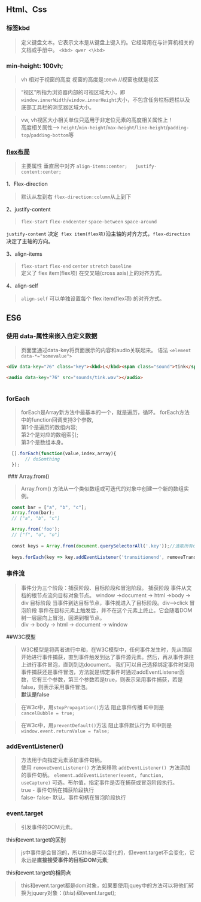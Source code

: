 ## Html、Css

### 标签kbd
> 定义键盘文本。它表示文本是从键盘上键入的。它经常用在与计算机相关的文档或手册中。
`<kbd> qwer <\kbd>`

### min-height: 100vh; 
> vh 相对于视窗的高度 视窗的高度是`100vh` //视窗也就是视区

> “视区”所指为浏览器内部的可视区域大小，即`window.innerWidth`/`window.innerHeight`大小，不包含任务栏标题栏以及底部工具栏的浏览器区域大小。

> vw, vh视区大小相关单位只适用于非定位元素的高度相关属性上！<br>
> 高度相关属性--> `height`/`min-height`/`max-height`/`line-height`/`padding-top`/`padding-bottom`等

### [flex布局](http://www.css88.com/archives/7236#more-7236)
> 主要属性 垂直居中对齐 ```align-items:center;   justify-content:center;```

1、Flex-direction
> 默认从左到右 `flex-direction:column`从上到下

2、justify-content 
> `flex-start` `flex-endcenter` `space-between`  `space-around` 

`justify-content` 决定` flex item(flex项)`沿主轴的对齐方式，`flex-direction` 决定了主轴的方向。

3、align-items
> `flex-start`  `flex-end`  `center`  `stretch`  `baseline`<br>
> 定义了 flex item(flex项) 在交叉轴(cross axis)上的对齐方式。

4、align-self
> `align-self` 可以单独设置每个 flex item(flex项) 的对齐方式。

## ES6

### 使用 data-属性来嵌入自定义数据
> 页面里通过data-key将页面展示的内容和audio关联起来。
> 语法 `<element data-*="somevalue">`
 ```html
 <div data-key="76" class="key"><kbd>L</kbd><span class="sound">tink</span></div>
 
 <audio data-key="76" src="sounds/tink.wav"></audio>
    
  ```
  ### forEach
  > forEach是Array新方法中最基本的一个，就是遍历，循环。
  > forEach方法中的function回调支持3个参数,<br>
  > 第1个是遍历的数组内容;<br>
  > 第2个是对应的数组索引;<br>
  > 第3个是数组本身。
  
```js
  [].forEach(function(value,index,array){
       // doSomthing
  });
```
  
  ### Array.from()
  > Array.from() 方法从一个类似数组或可迭代的对象中创建一个新的数组实例。
  
```js
  const bar = ["a", "b", "c"];
  Array.from(bar);
  // ["a", "b", "c"]

  Array.from('foo');
  // ["f", "o", "o"]
  
  const keys = Array.from(document.querySelectorAll('.key'));//选取所有class="key"的节点添加到keys的数组中
  
  keys.forEach(key => key.addEventListener('transitionend', removeTransition));//keys循环遍历所有key并且监听是否有过渡效果
```

### 事件流
> 事件分为三个阶段：捕获阶段、目标阶段和冒泡阶段。
捕获阶段 
> 事件从文档的根节点流向目标对象节点。 window ->document -> html ->body -> div
目标阶段
> 当事件到达目标节点，事件就进入了目标阶段。div-->click 
冒泡阶段
> 事件在目标元素上触发后，并不在这个元素上终止。它会随着DOM树一层层向上冒泡，回溯到根节点。<br>
>  div -> body -> html -> document -> window

##W3C模型
> W3C模型是将两者进行中和，在W3C模型中，任何事件发生时，先从顶层开始进行事件捕获，直到事件触发到达了事件源元素。然后，再从事件源往上进行事件冒泡，直到到达document。
> 我们可以自己选择绑定事件时采用事件捕获还是事件冒泡，方法就是绑定事件时通过addEventListener函数，它有三个参数，第三个参数若是true，则表示采用事件捕获，若是false，则表示采用事件冒泡。<br>
> **默认是false**

> 在W3c中，用`stopPropagation()`方法 阻止事件传播 IE中则是 `cancelBubble = true;`

> 在W3c中，用`preventDefault()`方法 阻止事件默认行为 IE中则是 `window.event.returnValue = false;`


### addEventListener() 
> 方法用于向指定元素添加事件句柄。<br>
> 使用 `removeEventListener()` 方法来移除 `addEventListener() `方法添加的事件句柄。
`element.addEventListener(event, function, useCapture)`
> 可选。布尔值，指定事件是否在捕获或冒泡阶段执行。<br>
> true - 事件句柄在捕获阶段执行<br>
> false- false- 默认。事件句柄在冒泡阶段执行


### event.target
> 引发事件的DOM元素。

this和event.target的区别
> js中事件是会冒泡的，所以this是可以变化的，但event.target不会变化，它永远是**直接接受事件的目标DOM元素**;

this和event.target的相同点
> this和event.target都是dom对象，如果要使用jquey中的方法可以将他们转换为jquery对象：$(this)和$(event.target);




